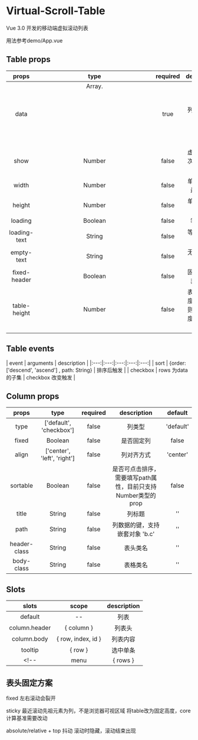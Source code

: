 # Virtual-Scroll-Table
Vue 3.0 开发的移动端虚拟滚动列表

用法参考demo/App.vue

## Table props
| props | type | required | description | default |
|:---:|:---:|:---:|:---:|:---:|
| data | Array.<Object> | true | 列表渲染数据 | [] |
| show | Number | false | 虚拟滚动每次展示数据长度 | 30 |
| width | Number | false | 单元格统一最小宽度 | 80 |
| height | Number | false | 单元格统一高度 | 40 |
| loading | Boolean | false | 等待状态 | false |
| loading-text | String | false | 等待中提示语 | '加载中' |
| empty-text | String | false | 无数据提示语 | '暂无数据' |
| fixed-header | Boolean | false | 固定表头，非响应式 | true |
| table-height | Number | false | 表格最大高度，不规定则为数据长度，非响应式 |  |

## Table events
| event | arguments | description |
|:---:|:---:|:---:|:---:|:---:|
| sort | {order: ['descend', 'ascend'] , path: String} | 排序后触发 |
| checkbox | rows 为data的子集 | checkbox 改变触发 | 

## Column props
| props | type | required | description | default |
|:---:|:---:|:---:|:---:|:---:|
| type | ['default', 'checkbox'] | false | 列类型 | 'default' |
| fixed | Boolean | false | 是否固定列 | false |
| align | ['center', 'left', 'right'] | false | 列对齐方式 | 'center' |
| sortable | Boolean | false | 是否可点击排序，需要填写path属性，目前只支持Number类型的prop | false | 
| title | String | false | 列标题 | '' | 
| path | String | false | 列数据的键，支持嵌套对象 'b.c' | '' |
| header-class | String | false | 表头类名 | '' |
| body-class | String | false | 表格类名 | '' |

## Slots
| slots | scope | description |
|:---:|:---:|:---:|
| default | -- | 列表 | 只能是virtual-column组件，且为必填 |
| column.header | { column } | 列表头 |
| column.body | { row, index, id } | 列表内容 |
| tooltip | { row } | 选中单条 |
<!-- | menu | { rows } | 选中多条 | -->

## 表头固定方案

fixed 左右滚动会裂开

sticky 最近滚动先祖元素为列，不是浏览器可视区域
  将table改为固定高度，core计算基准需要改动

absolute/relative + top 抖动
  滚动时隐藏，滚动结束出现